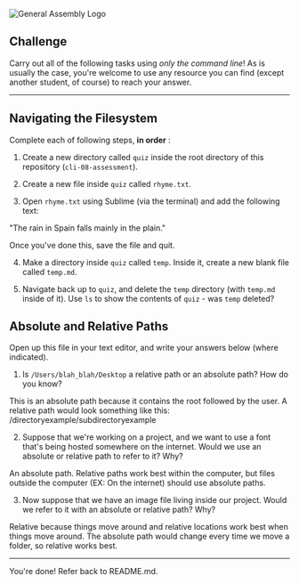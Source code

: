 ![General Assembly Logo](http://i.imgur.com/ke8USTq.png)

## Challenge

Carry out all of the following tasks using _only the command line_! As is usually the case, you're welcome to use any resource you can find (except another student, of course) to reach your answer.

<hr>

## Navigating the Filesystem

Complete each of following steps, **in order** :

1. Create a new directory called `quiz` inside the root directory of this repository (`cli-08-assessment`).

2. Create a new file inside `quiz` called `rhyme.txt`.

3. Open `rhyme.txt` using Sublime (via the terminal) and add the following text:

 "The rain in Spain falls mainly in the plain."

Once you've done this, save the file and quit.

4. Make a directory inside `quiz` called `temp`. Inside it, create a new blank file called `temp.md`.

5. Navigate back up to `quiz`, and delete the `temp` directory (with `temp.md` inside of it).
Use `ls` to show the contents of `quiz` - was `temp` deleted?

## Absolute and Relative Paths

Open up this file in your text editor, and write your answers below (where indicated).

1. Is `/Users/blah_blah/Desktop` a relative path or an absolute path? How do you know?

This is an absolute path because it contains the root followed by the user. A relative path would look something like this: /directoryexample/subdirectoryexample

2. Suppose that we're working on a project, and we want to use a font that's being hosted somewhere on the internet. Would we use an absolute or relative path to refer to it? Why?

An absolute path. Relative paths work best within the computer, but files outside the computer (EX: On the internet) should use absolute paths.

3. Now suppose that we have an image file living inside our project. Would we refer to it with an absolute or relative path? Why?

Relative because things move around and relative locations work best when things move around. The absolute path would change every time we move a folder, so relative works best.

<hr>

You're done! Refer back to README.md.
